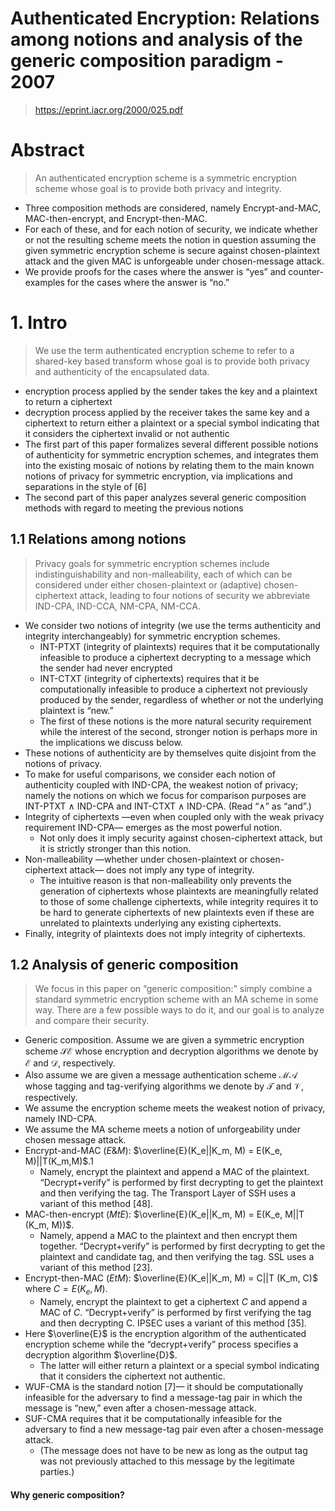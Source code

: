 # Authenticated Encryption: Relations among notions and analysis of the generic composition paradigm - 2007
> https://eprint.iacr.org/2000/025.pdf

# Abstract
> An authenticated encryption scheme is a symmetric encryption scheme whose goal is to provide both privacy and integrity.

- Three composition methods are considered, namely Encrypt-and-MAC, MAC-then-encrypt, and Encrypt-then-MAC.
- For each of these, and for each notion of security, we indicate whether or not the resulting scheme meets the notion in question assuming the given symmetric encryption scheme is secure against chosen-plaintext attack and the given MAC is unforgeable under chosen-message attack.
- We provide proofs for the cases where the answer is “yes” and counter-examples for the cases where the answer is “no.”

# 1. Intro
> We use the term authenticated encryption scheme to refer to a shared-key based transform whose goal is to provide both privacy and authenticity of the encapsulated data.

- encryption process applied by the sender takes the key and a plaintext to return a ciphertext
- decryption process applied by the receiver takes the same key and a ciphertext to return either a plaintext or a special symbol indicating that it considers the ciphertext invalid or not authentic
- The first part of this paper formalizes several different possible notions of authenticity for symmetric encryption schemes, and integrates them into the existing mosaic of notions by relating them to the main known notions of privacy for symmetric encryption, via implications and separations in the style of [6] 
- The second part of this paper analyzes several generic composition methods with regard to meeting the previous notions

## 1.1 Relations among notions
> Privacy goals for symmetric encryption schemes include indistinguishability and non-malleability, each of which can be considered under either chosen-plaintext or (adaptive) chosen-ciphertext attack, leading to four notions of security we abbreviate IND-CPA, IND-CCA, NM-CPA, NM-CCA.

- We consider two notions of integrity (we use the terms authenticity and integrity interchangeably) for symmetric encryption schemes.
	- INT-PTXT (integrity of plaintexts) requires that it be computationally infeasible to produce a ciphertext decrypting to a message which the sender had never encrypted
	- INT-CTXT (integrity of ciphertexts) requires that it be computationally infeasible to produce a ciphertext not previously produced by the sender, regardless of whether or not the underlying plaintext is “new.”
	- The first of these notions is the more natural security requirement while the interest of the second, stronger notion is perhaps more in the implications we discuss below.
- These notions of authenticity are by themselves quite disjoint from the notions of privacy.
- To make for useful comparisons, we consider each notion of authenticity coupled with IND-CPA, the weakest notion of privacy; namely the notions on which we focus for comparison purposes are INT-PTXT ∧ IND-CPA and INT-CTXT ∧ IND-CPA. (Read “∧” as “and”.)
- Integrity of ciphertexts —even when coupled only with the weak privacy requirement IND-CPA— emerges as the most powerful notion.
	- Not only does it imply security against chosen-ciphertext attack, but it is strictly stronger than this notion.
- Non-malleability —whether under chosen-plaintext or chosen-ciphertext attack— does not imply any type of integrity. 
	- The intuitive reason is that non-malleability only prevents the generation of ciphertexts whose plaintexts are meaningfully related to those of some challenge ciphertexts, while integrity requires it to be hard to generate ciphertexts of new plaintexts even if these are unrelated to plaintexts underlying any existing ciphertexts.
- Finally, integrity of plaintexts does not imply integrity of ciphertexts.

## 1.2 Analysis of generic composition
> We focus in this paper on “generic composition:” simply combine a standard symmetric encryption scheme with an MA scheme in some way. There are a few possible ways to do it, and our goal is to analyze and compare their security.

- Generic composition. Assume we are given a symmetric encryption scheme $\mathcal{SE}$ whose encryption and decryption algorithms we denote by $\mathcal{E}$ and $\mathcal{D}$, respectively.
- Also assume we are given a message authentication scheme $\mathcal{MA}$ whose tagging and tag-verifying algorithms we denote by $\mathcal{T}$ and $\mathcal{V}$, respectively.
- We assume the encryption scheme meets the weakest notion of privacy, namely IND-CPA.
- We assume the MA scheme meets a notion of unforgeability under chosen message attack.
- Encrypt-and-MAC $(E \& M)$: $\overline{E}(K_e||K_m, M) = E(K_e, M)||T(K_m,M)$.1 
	- Namely, encrypt the plaintext and append a MAC of the plaintext. “Decrypt+verify” is performed by first decrypting to get the plaintext and then verifying the tag. The Transport Layer of SSH uses a variant of this method [48].
-  MAC-then-encrypt $(MtE)$: $\overline{E}(K_e||K_m, M) = E(K_e, M||T (K_m, M))$. 
	- Namely, append a MAC to the plaintext and then encrypt them together. “Decrypt+verify” is performed by first decrypting to get the plaintext and candidate tag, and then verifying the tag. SSL uses a variant of this method [23].
- Encrypt-then-MAC $(EtM)$: $\overline{E}(K_e||K_m, M) = C||T (K_m, C)$ where $C = E(K_e, M)$. 
	- Namely, encrypt the plaintext to get a ciphertext $C$ and append a MAC of $C$. “Decrypt+verify” is performed by first verifying the tag and then decrypting C. IPSEC uses a variant of this method [35].
- Here $\overline{E}$ is the encryption algorithm of the authenticated encryption scheme while the “decrypt+verify” process specifies a decryption algorithm $\overline{D}$. 
	- The latter will either return a plaintext or a special symbol indicating that it considers the ciphertext not authentic.
- WUF-CMA is the standard notion [7]— it should be computationally infeasible for the adversary to find a message-tag pair in which the message is “new,” even after a chosen-message attack.
- SUF-CMA requires that it be computationally infeasible for the adversary to find a new message-tag pair even after a chosen-message attack.
	- (The message does not have to be new as long as the output tag was not previously attached to this message by the legitimate parties.)

#### Why generic composition?
> 